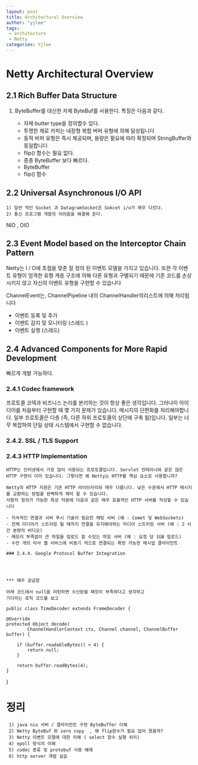 ```yaml
---
layout: post
title: Architectural Overview
author: "yjlee"
tags: 
 - architecture
 - Netty
categories: Yjlee
---
```



# Netty Architectural Overview

## 2.1 Rich Buffer Data Structure

   1) ByteBuffer를 대신한 자체 ByteBuf를 사용한다. 특징은 다음과 같다.
      - 자체 butter type을 정의할수 있다.
      - 투명한 제로 카피는 내장형 복합 버퍼 유형에 의해 달성됩니다
      - 동적 버퍼 유형은 즉시 제공되며, 용량은 필요에 따라 확장되며 StringBuffer와 동일합니다
      - flip() 함수는 필요 없다.
      - 종종 ByteBuffer 보다 빠르다.
      
       * ByteBuffer
       * flip() 함수
       
       
 ## 2.2 Universal Asynchronous I/O API
    1) 일반 적인 Socket 과 DatagramSocket은 Sokcet i/o가 매우 다르다.
    2) 통신 프로그램 개발의 어려움을 해결해 준다.
    
    
    
   NIO , OIO 
   
 ## 2.3 Event Model based on the Interceptor Chain Pattern
   Netty는 I / O에 초점을 맞춘 잘 정의 된 이벤트 모델을 가지고 있습니다. 또한 각 이벤트 유형이 엄격한 
   유형 계층 구조에 의해 다른 유형과 구별되기 때문에 기존 코드를 손상시키지 않고 자신의 이벤트 유형을 구현할 수 있습니다
   
   ChannelEvent는, ChannelPipeline 내의 ChannelHandler의리스트에 의해 처리됩니다
   
   - 이벤트 등록 및 추가
   - 이벤트 감지 및 모니터링 (스레드 )
   - 이벤트 실행 (스레드)
   
 ## 2.4 Advanced Components for More Rapid Development
   빠르게 개발 가능하다.
   
   ### 2.4.1 Codec framework
   프로토콜 코덱과 비즈니스 논리를 분리하는 것이 항상 좋은 생각입니다. 그러나이 아이디어를 처음부터 구현할 때 몇 가지 문제가 있습니다. 메시지의 단편화를 처리해야합니다. 일부 프로토콜은 다층 (즉, 다른 하위 프로토콜의 상단에 구축 됨)입니다. 일부는 너무 복잡하여 단일 상태 시스템에서 구현할 수 없습니다.
   
   ### 2.4.2. SSL / TLS Support
   
   ### 2.4.3  HTTP Implementation
    HTTP는 인터넷에서 가장 많이 사용되는 프로토콜입니다. Servlet 컨테이너와 같은 많은 HTTP 구현이 이미 있습니다. 그렇다면 왜 Netty는 HTTP를 핵심 요소로 사용합니까?
    
    Netty의 HTTP 지원은 기존 HTTP 라이브러리와 매우 다릅니다. 낮은 수준에서 HTTP 메시지를 교환하는 방법을 완벽하게 제어 할 수 있습니다.
    사용자 정의가 가능한 특성 덕분에 다음과 같은 매우 효율적인 HTTP 서버를 작성할 수 있습니다
      
    - 지속적인 연결과 서버 푸시 기술이 필요한 채팅 서버 (예 : Comet 및 WebSockets)
    - 전체 미디어가 스트리밍 될 때까지 연결을 유지해야하는 미디어 스트리밍 서버 (예 : 2 시간 분량의 비디오)
    - 메모리 부족없이 큰 파일을 업로드 할 수있는 파일 서버 (예 : 요청 당 1GB 업로드)
    - 수만 개의 타사 웹 서비스에 비동기 적으로 연결되는 확장 가능한 매시업 클라이언트
    
    ### 2.4.4. Google Protocol Buffer Integration
    
    
    
    
    *** 매우 궁금함
  
    아래 코드에서 null을 리턴하면 수신받을 패킷이 부족하다고 생각하고
    기다리는 로직 코드를 보고 
  
    public class TimeDecoder extends FrameDecoder {

    @Override
    protected Object decode(
            ChannelHandlerContext ctx, Channel channel, ChannelBuffer buffer) {
            
        if (buffer.readableBytes() < 4) {
            return null; 
        }
        
        return buffer.readBytes(4);
    }
  }
  
  
    
   # 정리
     1) java nio 서버 / 클라이언트 구현 ByteBuffer 이해
     2) Netty ByteBuf 와 zero copy  , 왜 flip함수가 필요 없어 졌을까?
     3) Netty 이벤트 모델에 대한 이해 ( select 함수 실행 위치)
     4) epoll 방식의 이해
     5) codec 종류 및 protobuf 사용 예제
     6) http server 개발 실습
     
     
    
    
   
